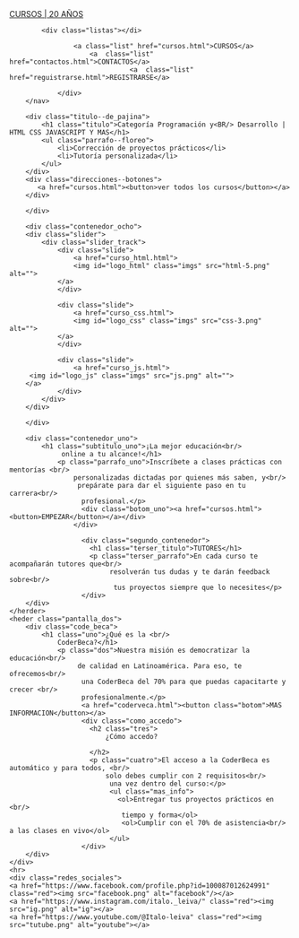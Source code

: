 <!DOCTYPE html>
<html lang="es">
<head>
    <meta charset="UTF-8">
    <title>CURSOS</title>
    <link rel="stylesheet" href="menu.css">
</head>
<body>
    <div class="pantalla">
        <nav class="encabezado">
            <div class="logo_de_empreza">
                <a class="list" href="menu.html" class="direccion-menu">CURSOS | 20 AÑOS</a>
            </div>
      
            <div class="listas"></di>
                
                    <a class="list" href="cursos.html">CURSOS</a>
                        <a  class="list" href="contactos.html">CONTACTOS</a>
                                  <a  class="list" href="reguistrarse.html">REGISTRARSE</a>
         
                </div>
        </nav>
        
        <div class="titulo--de_pajina">
            <h1 class="titulo">Categoría Programación y<BR/> Desarrollo | HTML CSS JAVASCRIPT Y MAS</h1>
            <ul class="parrafo--floreo">
                <li>Corrección de proyectos prácticos</li>
                <li>Tutoría personalizada</li>
            </ul>
        </div>
        <div class="direcciones--botones">
           <a href="cursos.html"><button>ver todos los cursos</button></a>
        </div>

        </div>

        <div class="contenedor_ocho">
        <div class="slider">
            <div class="slider_track">
                <div class="slide">
                    <a href="curso_html.html">
                    <img id="logo_html" class="imgs" src="html-5.png" alt="">
                </a>
                </div>

                <div class="slide">
                    <a href="curso_css.html">
                    <img id="logo_css" class="imgs" src="css-3.png" alt="">
                </a>
                </div>

                <div class="slide">
                    <a href="curso_js.html">        
         <img id="logo_js" class="imgs" src="js.png" alt="">
        </a>
                </div>
            </div>
        </div>

        </div>

        <div class="contenedor_uno">
            <h1 class="subtitulo_uno">¡La mejor educación<br/>
                 online a tu alcance!</h1>
                <p class="parrafo_uno">Inscríbete a clases prácticas con mentorías <br/>
                    personalizadas dictadas por quienes más saben, y<br/>
                     prepárate para dar el siguiente paso en tu carrera<br/>
                      profesional.</p>
                      <div class="botom_uno"><a href="cursos.html"><button>EMPEZAR</button></a></div>
                    </div>
                    
                      <div class="segundo_contenedor">
                        <h1 class="terser_titulo">TUTORES</h1>
                        <p class="terser_parrafo">En cada curso te acompañarán tutores que<br/>
                             resolverán tus dudas y te darán feedback sobre<br/>
                              tus proyectos siempre que lo necesites</p>
                      </div>
        </div>
    </herder>
    <heder class="pantalla_dos">
        <div class="code_beca">
            <h1 class="uno">¿Qué es la <br/>
                CoderBeca?</h1>
                <p class="dos">Nuestra misión es democratizar la educación<br/>
                     de calidad en Latinoamérica. Para eso, te ofrecemos<br/>
                      una CoderBeca del 70% para que puedas capacitarte y crecer <br/>
                      profesionalmente.</p>
                      <a href="coderveca.html"><button class="botom">MAS INFORMACION</button></a>
                      <div class="como_accedo">
                        <h2 class="tres">
                            ¿Cómo accedo?
                
                        </h2>
                        <p class="cuatro">El acceso a la CoderBeca es automático y para todos, <br/>
                            solo debes cumplir con 2 requisitos<br/>
                             una vez dentro del curso:</p>
                             <ul class="mas_info">
                               <ol>Entregar tus proyectos prácticos en <br/>
                                tiempo y forma</ol>
                                <ol>Cumplir con el 70% de asistencia<br/> a las clases en vivo</ol>
                             </ul>
                      </div>
        </div>
    </div>
    <hr>
    <div class="redes_sociales">
    <a href="https://www.facebook.com/profile.php?id=100087012624991" class="red"><img src="facebook.png" alt="facebook"/></a> 
    <a href="https://www.instagram.com/italo._leiva/" class="red"><img src="ig.png" alt="ig"></a>
    <a href="https://www.youtube.com/@Italo-leiva" class="red"><img src="tutube.png" alt="youtube"></a>
</div>
</body>
</html>
